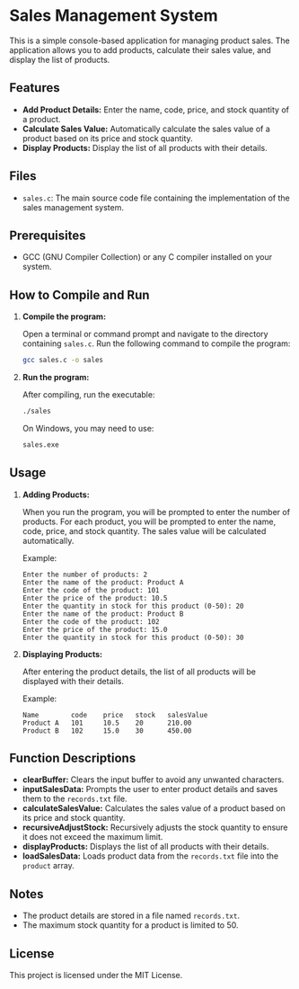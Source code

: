 # Sales Management System

This is a simple console-based application for managing product sales. The application allows you to add products, calculate their sales value, and display the list of products.

## Features

- **Add Product Details:** Enter the name, code, price, and stock quantity of a product.
- **Calculate Sales Value:** Automatically calculate the sales value of a product based on its price and stock quantity.
- **Display Products:** Display the list of all products with their details.

## Files

- `sales.c`: The main source code file containing the implementation of the sales management system.

## Prerequisites

- GCC (GNU Compiler Collection) or any C compiler installed on your system.

## How to Compile and Run

1. **Compile the program:**

   Open a terminal or command prompt and navigate to the directory containing `sales.c`. Run the following command to compile the program:

   ```sh
   gcc sales.c -o sales
   ```

2. **Run the program:**

   After compiling, run the executable:

   ```sh
   ./sales
   ```

   On Windows, you may need to use:

   ```sh
   sales.exe
   ```

## Usage

1. **Adding Products:**

   When you run the program, you will be prompted to enter the number of products. For each product, you will be prompted to enter the name, code, price, and stock quantity. The sales value will be calculated automatically.

   Example:
   ```
   Enter the number of products: 2
   Enter the name of the product: Product A
   Enter the code of the product: 101
   Enter the price of the product: 10.5
   Enter the quantity in stock for this product (0-50): 20
   Enter the name of the product: Product B
   Enter the code of the product: 102
   Enter the price of the product: 15.0
   Enter the quantity in stock for this product (0-50): 30
   ```

2. **Displaying Products:**

   After entering the product details, the list of all products will be displayed with their details.

   Example:
   ```
   Name        code    price   stock   salesValue
   Product A   101     10.5    20      210.00
   Product B   102     15.0    30      450.00
   ```

## Function Descriptions

- **clearBuffer:** Clears the input buffer to avoid any unwanted characters.
- **inputSalesData:** Prompts the user to enter product details and saves them to the `records.txt` file.
- **calculateSalesValue:** Calculates the sales value of a product based on its price and stock quantity.
- **recursiveAdjustStock:** Recursively adjusts the stock quantity to ensure it does not exceed the maximum limit.
- **displayProducts:** Displays the list of all products with their details.
- **loadSalesData:** Loads product data from the `records.txt` file into the `product` array.

## Notes

- The product details are stored in a file named `records.txt`.
- The maximum stock quantity for a product is limited to 50.

## License

This project is licensed under the MIT License.